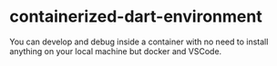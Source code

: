 # containerized-dart-environment
You can develop and debug inside a container with no need to install anything on your local machine but docker and VSCode.
